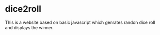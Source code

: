 # dice2roll
This is a website based on basic javascript which genrates randon dice roll and displays the winner.
